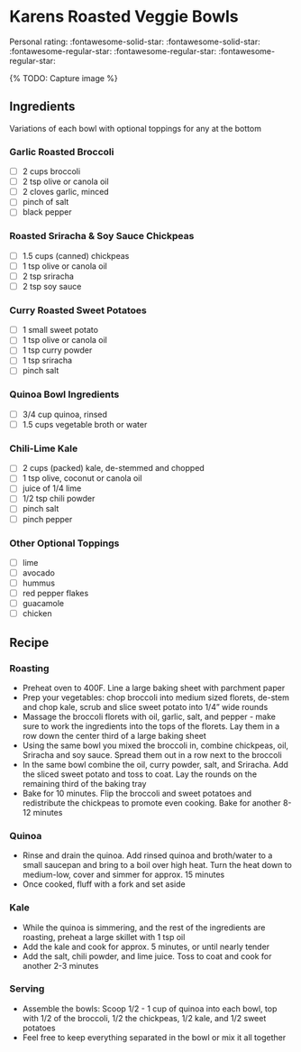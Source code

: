 # Karens Roasted Veggie Bowls

<!-- {cts} rating=2; (User can specify rating on scale of 1-5) -->

Personal rating: :fontawesome-solid-star: :fontawesome-solid-star: :fontawesome-regular-star: :fontawesome-regular-star: :fontawesome-regular-star:

<!-- {cte} -->

<!-- {cts} name_image=None; (User can specify image name) -->

{% TODO: Capture image %}

<!-- {cte} -->

## Ingredients

Variations of each bowl with optional toppings for any at the bottom

### Garlic Roasted Broccoli

- [ ] 2 cups broccoli
- [ ] 2 tsp olive or canola oil
- [ ] 2 cloves garlic, minced
- [ ] pinch of salt
- [ ] black pepper

### Roasted Sriracha & Soy Sauce Chickpeas

- [ ] 1.5 cups (canned) chickpeas
- [ ] 1 tsp olive or canola oil
- [ ] 2 tsp sriracha
- [ ] 2 tsp soy sauce

### Curry Roasted Sweet Potatoes

- [ ] 1 small sweet potato
- [ ] 1 tsp olive or canola oil
- [ ] 1 tsp curry powder
- [ ] 1 tsp sriracha
- [ ] pinch salt

### Quinoa Bowl Ingredients

- [ ] 3/4 cup quinoa, rinsed
- [ ] 1.5 cups vegetable broth or water

### Chili-Lime Kale

- [ ] 2 cups (packed) kale, de-stemmed and chopped
- [ ] 1 tsp olive, coconut or canola oil
- [ ] juice of 1/4 lime
- [ ] 1/2 tsp chili powder
- [ ] pinch salt
- [ ] pinch pepper

### Other Optional Toppings

- [ ] lime
- [ ] avocado
- [ ] hummus
- [ ] red pepper flakes
- [ ] guacamole
- [ ] chicken

## Recipe

### Roasting

- Preheat oven to 400F. Line a large baking sheet with parchment paper
- Prep your vegetables: chop broccoli into medium sized florets, de-stem and chop kale, scrub and slice sweet potato into 1/4” wide rounds
- Massage the broccoli florets with oil, garlic, salt, and pepper - make sure to work the ingredients into the tops of the florets. Lay them in a row down the center third of a large baking sheet
- Using the same bowl you mixed the broccoli in, combine chickpeas, oil, Sriracha and soy sauce. Spread them out in a row next to the broccoli
- In the same bowl combine the oil, curry powder, salt, and Sriracha. Add the sliced sweet potato and toss to coat. Lay the rounds on the remaining third of the baking tray
- Bake for 10 minutes. Flip the broccoli and sweet potatoes and redistribute the chickpeas to promote even cooking. Bake for another 8-12 minutes

### Quinoa

- Rinse and drain the quinoa. Add rinsed quinoa and broth/water to a small saucepan and bring to a boil over high heat. Turn the heat down to medium-low, cover and simmer for approx. 15 minutes
- Once cooked, fluff with a fork and set aside

### Kale

- While the quinoa is simmering, and the rest of the ingredients are roasting, preheat a large skillet with 1 tsp oil
- Add the kale and cook for approx. 5 minutes, or until nearly tender
- Add the salt, chili powder, and lime juice. Toss to coat and cook for another 2-3 minutes

### Serving

- Assemble the bowls: Scoop 1/2 - 1 cup of quinoa into each bowl, top with 1/2 of the broccoli, 1/2 the chickpeas, 1/2 kale, and 1/2 sweet potatoes
- Feel free to keep everything separated in the bowl or mix it all together
